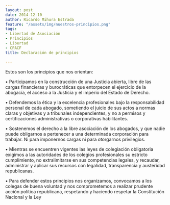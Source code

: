 ```yaml
---
layout: post
date: 2014-12-10
author: Ricardo Mihura Estrada
feature: "/assets/img/nuestros-principios.png"
tags:
- Libertad de Asociación
- Principios
- Libertad
- CPACF
title: Declaración de principios

---
```


Estos son los principios que nos orientan:

• Participamos en la construcción de una Justicia abierta, libre de las cargas financieras y burocráticas que entorpecen el ejercicio de la abogacía, el acceso a la Justicia y el imperio del Estado de Derecho.

• Defendemos la ética y la excelencia profesionales bajo la responsabilidad personal de cada abogado, sometiendo el juicio de sus actos a normas claras y objetivas y a tribunales independientes, y no a permisos y certificaciones administrativas o corporativas habilitantes.

• Sostenemos el derecho a la libre asociación de los abogados, y que nadie puede obligarnos a pertenecer a una determinada corporación para trabajar. Ni para imponernos cargas ni para otorgarnos privilegios.

• Mientras se encuentren vigentes las leyes de colegiación obligatoria exigimos a las autoridades de los colegios profesionales su estricto cumplimiento, no extralimitarse en sus competencias legales, y recaudar, administrar y aplicar sus recursos con legalidad, transparencia y austeridad republicanas.

• Para defender estos principios nos organizamos, convocamos a los colegas de buena voluntad y nos comprometemos a realizar prudente acción política republicana, respetando y haciendo respetar la Constitución Nacional y la Ley